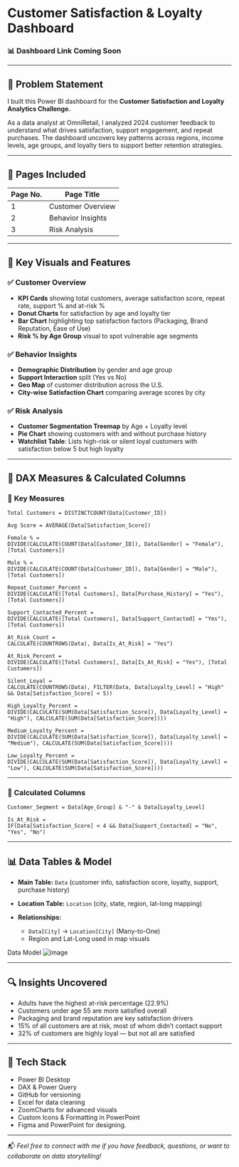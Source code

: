 
# Customer Satisfaction & Loyalty Dashboard

### 📊 Dashboard Link Coming Soon 

---

## 📌 Problem Statement

I built this Power BI dashboard for the **Customer Satisfaction and Loyalty Analytics Challenge.**

As a data analyst at OmniRetail, I analyzed 2024 customer feedback to understand what drives satisfaction, support engagement, and repeat purchases.
The dashboard uncovers key patterns across regions, income levels, age groups, and loyalty tiers to support better retention strategies.

---

## 🧾 Pages Included

| Page No. | Page Title             |
|----------|------------------------|
| 1        | Customer Overview      |
| 2        | Behavior Insights      |
| 3        | Risk Analysis          |

---

## 🧩 Key Visuals and Features

### ✅ **Customer Overview**
- **KPI Cards** showing total customers, average satisfaction score, repeat rate, support % and at-risk %
- **Donut Charts** for satisfaction by age and loyalty tier
- **Bar Chart** highlighting top satisfaction factors (Packaging, Brand Reputation, Ease of Use)
- **Risk % by Age Group** visual to spot vulnerable age segments

### ✅ **Behavior Insights**
- **Demographic Distribution** by gender and age group
- **Support Interaction** split (Yes vs No)
- **Geo Map** of customer distribution across the U.S.
- **City-wise Satisfaction Chart** comparing average scores by city

### ✅ **Risk Analysis**
- **Customer Segmentation Treemap** by Age + Loyalty level
- **Pie Chart** showing customers with and without purchase history
- **Watchlist Table**: Lists high-risk or silent loyal customers with satisfaction below 5 but high loyalty

---

## 📐 DAX Measures & Calculated Columns

### 🔹 **Key Measures**

```dax
Total Customers = DISTINCTCOUNT(Data[Customer_ID])

Avg Score = AVERAGE(Data[Satisfaction_Score])

Female % =
DIVIDE(CALCULATE(COUNT(Data[Customer_ID]), Data[Gender] = "Female"), [Total Customers])

Male % =
DIVIDE(CALCULATE(COUNT(Data[Customer_ID]), Data[Gender] = "Male"), [Total Customers])

Repeat_Customer_Percent =
DIVIDE(CALCULATE([Total Customers], Data[Purchase_History] = "Yes"), [Total Customers])

Support_Contacted_Percent =
DIVIDE(CALCULATE([Total Customers], Data[Support_Contacted] = "Yes"), [Total Customers])

At_Risk_Count =
CALCULATE(COUNTROWS(Data), Data[Is_At_Risk] = "Yes")

At_Risk_Percent =
DIVIDE(CALCULATE([Total Customers], Data[Is_At_Risk] = "Yes"), [Total Customers])

Silent_Loyal =
CALCULATE(COUNTROWS(Data), FILTER(Data, Data[Loyalty_Level] = "High" && Data[Satisfaction_Score] < 5))

High_Loyalty_Percent =
DIVIDE(CALCULATE(SUM(Data[Satisfaction_Score]), Data[Loyalty_Level] = "High"), CALCULATE(SUM(Data[Satisfaction_Score])))

Medium_Loyalty_Percent =
DIVIDE(CALCULATE(SUM(Data[Satisfaction_Score]), Data[Loyalty_Level] = "Medium"), CALCULATE(SUM(Data[Satisfaction_Score])))

Low_Loyalty_Percent =
DIVIDE(CALCULATE(SUM(Data[Satisfaction_Score]), Data[Loyalty_Level] = "Low"), CALCULATE(SUM(Data[Satisfaction_Score])))
```

---

### 🔸 **Calculated Columns**

```dax
Customer_Segment = Data[Age_Group] & "-" & Data[Loyalty_Level]

Is_At_Risk =
IF(Data[Satisfaction_Score] < 4 && Data[Support_Contacted] = "No", "Yes", "No")
```

---

## 📊 Data Tables & Model

- **Main Table:** `Data` (customer info, satisfaction score, loyalty, support, purchase history)
- **Location Table:** `Location` (city, state, region, lat-long mapping)

- **Relationships:**
  - `Data[City]` → `Location[City]` (Many-to-One)
  - Region and Lat-Long used in map visuals

Data Model
![image](https://github.com/user-attachments/assets/017935e7-faa9-4d4e-8b1f-c9b070b1af4d)

---

## 🔍 Insights Uncovered

- Adults have the highest at-risk percentage (22.9%)  
- Customers under age 55 are more satisfied overall  
- Packaging and brand reputation are key satisfaction drivers  
- 15% of all customers are at risk, most of whom didn’t contact support  
- 32% of customers are highly loyal — but not all are satisfied  

---

## 🚀 Tech Stack

- Power BI Desktop  
- DAX & Power Query  
- GitHub for versioning  
- Excel for data cleaning  
- ZoomCharts for advanced visuals  
- Custom Icons & Formatting in PowerPoint  
- Figma and PowerPoint for designing. 

---

📬 _Feel free to connect with me if you have feedback, questions, or want to collaborate on data storytelling!_
